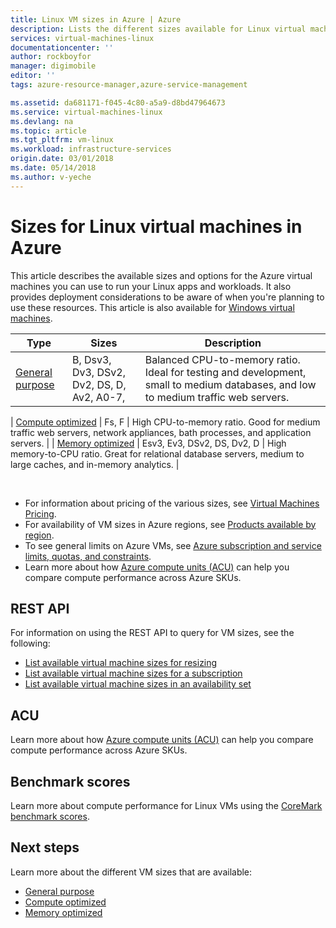 ```yaml
---
title: Linux VM sizes in Azure | Azure
description: Lists the different sizes available for Linux virtual machines in Azure.
services: virtual-machines-linux
documentationcenter: ''
author: rockboyfor
manager: digimobile
editor: ''
tags: azure-resource-manager,azure-service-management

ms.assetid: da681171-f045-4c80-a5a9-d8bd47964673
ms.service: virtual-machines-linux
ms.devlang: na
ms.topic: article
ms.tgt_pltfrm: vm-linux
ms.workload: infrastructure-services
origin.date: 03/01/2018
ms.date: 05/14/2018
ms.author: v-yeche
---
```


# Sizes for Linux virtual machines in Azure
This article describes the available sizes and options for the Azure virtual machines you can use to run your Linux apps and workloads. It also provides deployment considerations to be aware of when you're planning to use these resources. This article is also available for [Windows virtual machines](../windows/sizes.md?toc=%2fvirtual-machines%2fwindows%2ftoc.json).

<!--PENDING FOR B-SERIES, Dv3, Ev3 GA ANOUNCEMENT -->
| Type                     | Sizes           |    Description       |
|--------------------------|-------------------|------------------------------------------------------------------------------------------------------------------------------------|
| [General purpose](sizes-general.md)          | B, Dsv3, Dv3, DSv2, Dv2, DS, D, Av2, A0-7,  | Balanced CPU-to-memory ratio. Ideal for testing and development, small to medium databases, and low to medium traffic web servers. |
<!--Not Available B(Preview), Dsv3,Dv3-->
| [Compute optimized](sizes-compute.md)        | Fs, F             | High CPU-to-memory ratio. Good for medium traffic web servers, network appliances, bath processes, and application servers.        |
| [Memory optimized](sizes-memory.md)         | Esv3, Ev3, DSv2, DS, Dv2, D   | High memory-to-CPU ratio. Great for relational database servers, medium to large caches, and in-memory analytics.                 |
<!--PENDING FOR B-SERIES, Dv3, Ev3 GA ANOUNCEMENT -->
<!--Not Available Esv3, Ev3, M, GS, G -->
<!--Not Available Ls-->
<!--Not Available NV, NC-->
<!--Not Available H, A8-11-->

<br>

- For information about pricing of the various sizes, see [Virtual Machines Pricing](https://www.azure.cn/pricing/details/virtual-machines/#Linux). 
- For availability of VM sizes in Azure regions, see [Products available by region](https://www.azure.cn/support/service-dashboard/).
- To see general limits on Azure VMs, see [Azure subscription and service limits, quotas, and constraints](../../azure-subscription-service-limits.md).
- Learn more about how [Azure compute units (ACU)](acu.md) can help you compare compute performance across Azure SKUs.

## REST API

For information on using the REST API to query for VM sizes, see the following:

- [List available virtual machine sizes for resizing](https://docs.microsoft.com/rest/api/compute/virtualmachines/virtualmachines-list-sizes-for-resizing)
- [List available virtual machine sizes for a subscription](https://docs.microsoft.com/rest/api/compute/virtualmachines/virtualmachines-list-sizes-region)
- [List available virtual machine sizes in an availability set](https://docs.microsoft.com/rest/api/compute/virtualmachines/virtualmachines-list-sizes-availability-set)

## ACU

Learn more about how [Azure compute units (ACU)](acu.md) can help you compare compute performance across Azure SKUs.

## Benchmark scores

Learn more about compute performance for Linux VMs using the [CoreMark benchmark scores](compute-benchmark-scores.md).

## Next steps

Learn more about the different VM sizes that are available:
- [General purpose](sizes-general.md)
- [Compute optimized](sizes-compute.md)
- [Memory optimized](sizes-memory.md)
<!--Not Available- [Storage optimized](sizes-storage.md) -->
<!--Not Available- [GPU](sizes-gpu.md)-->
<!--Not Available- [High performance compute](sizes-hpc.md)-->

<!--Update_Description: update meta properties, wording update -->
<!--PENDING FOR B-SERIES, Ev3, Dv3 GA ANOUNCEMENT -->